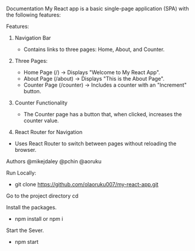 Documentation
My React app is a basic single-page application (SPA) with the following features:

Features:
1. Navigation Bar

   - Contains links to three pages: Home, About, and Counter.

2. Three Pages:

   - Home Page (/) → Displays "Welcome to My React App".
   - About Page (/about) → Displays "This is the About Page".
   - Counter Page (/counter) → Includes a counter with an "Increment" button.

3. Counter Functionality

   - The Counter page has a button that, when clicked, increases the counter value.

4. React Router for Navigation

  - Uses React Router to switch between pages without reloading the browser.

Authors
@mikejdaley @pchin @aoruku

Run Locally:
   - git clone https://github.com/olaoruku007/my-react-app.git

Go to the project directory
 cd 

Install the packages.

   - npm install or npm i

Start the Sever.
   - npm start

